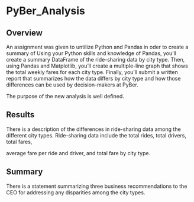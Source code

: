 # PyBer_Analysis

## Overview
An assignment was given to untilize Python and Pandas in oder to create a summary of 
Using your Python skills and knowledge of Pandas, you’ll create a summary DataFrame of the ride-sharing data by city type. Then, using Pandas and Matplotlib, you’ll create a multiple-line graph that shows the total weekly fares for each city type. Finally, you’ll submit a written report that summarizes how the data differs by city type and how those differences can be used by decision-makers at PyBer.

The purpose of the new analysis is well defined.
## Results


There is a description of the differences in ride-sharing data among the different city types. Ride-sharing data include the total rides, total drivers, total fares, 

average fare per ride and driver, and total fare by city type.


## Summary


There is a statement summarizing three business recommendations to the CEO for addressing any disparities among the city types.
